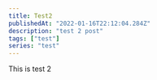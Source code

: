 ```yaml
---
title: Test2
publishedAt: "2022-01-16T22:12:04.284Z"
description: "test 2 post"
tags: ["test"]
series: "test"
---
```


This is test 2
